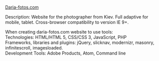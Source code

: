 <a href="http://daria-fotos.com">Daria-fotos.com</a><br>

Description: Website for the photographer from Kiev. Full adaptive for mobile, tablet. Cross-browser compatibility to version IE 9+.<br>

When creating daria-fotos.com website to use tools:<br>
Technologies: HTML/HTML 5, CSS/CSS 3, JavaScript, PHP<br>
Frameworks, libraries and plugins:  jQuery, slicknav, modernizr, masonry, infinitescroll, imagesloaded.<br>
Development Tools: Adobe Products, Atom, Command line
